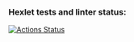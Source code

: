 ### Hexlet tests and linter status:
[![Actions Status](https://github.com/F1rdavsss1/backend-project-44/actions/workflows/hexlet-check.yml/badge.svg)](https://github.com/F1rdavsss1/backend-project-44/actions)